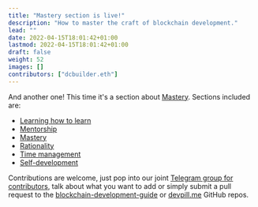 ```yaml
---
title: "Mastery section is live!"
description: "How to master the craft of blockchain development."
lead: ""
date: 2022-04-15T18:01:42+01:00
lastmod: 2022-04-15T18:01:42+01:00
draft: false
weight: 52
images: []
contributors: ["dcbuilder.eth"]
---
```


And another one! This time it's a section about [Mastery](https://www.devpill.me/docs/mastery/introduction/). Sections included are:

- [Learning how to learn](https://www.devpill.me/docs/mastery/learn-to-learn/)
- [Mentorship](https://www.devpill.me/docs/mastery/mentorship/)
- [Mastery](https://www.devpill.me/docs/mastery/mastery/)
- [Rationality](https://www.devpill.me/docs/mastery/mastery/#rationality)
- [Time management](https://www.devpill.me/docs/mastery/time-management/)
- [Self-development](https://www.devpill.me/docs/mastery/self-development/)

Contributions are welcome, just pop into our joint [Telegram group for contributors](https://t.me/devpillme), talk about what you want to add or simply submit a pull request to the [blockchain-development-guide](https://github.com/dcbuild3r/blockchain-development-guide) or [devpill.me](https://github.com/dcbuild3r/devpill.me) GitHub repos.
